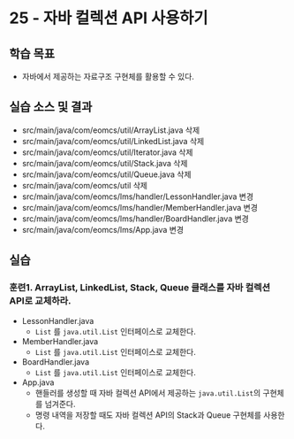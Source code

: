# 25 - 자바 컬렉션 API 사용하기

## 학습 목표

- 자바에서 제공하는 자료구조 구현체를 활용할 수 있다.


## 실습 소스 및 결과

- src/main/java/com/eomcs/util/ArrayList.java 삭제
- src/main/java/com/eomcs/util/LinkedList.java 삭제
- src/main/java/com/eomcs/util/Iterator.java 삭제
- src/main/java/com/eomcs/util/Stack.java 삭제
- src/main/java/com/eomcs/util/Queue.java 삭제
- src/main/java/com/eomcs/util 삭제
- src/main/java/com/eomcs/lms/handler/LessonHandler.java 변경
- src/main/java/com/eomcs/lms/handler/MemberHandler.java 변경
- src/main/java/com/eomcs/lms/handler/BoardHandler.java 변경
- src/main/java/com/eomcs/lms/App.java 변경

## 실습

### 훈련1. ArrayList, LinkedList, Stack, Queue 클래스를 자바 컬렉션 API로 교체하라.

- LessonHandler.java
    - `List` 를 `java.util.List` 인터페이스로 교체한다.
- MemberHandler.java
    - `List` 를 `java.util.List` 인터페이스로 교체한다.
- BoardHandler.java
    - `List` 를 `java.util.List` 인터페이스로 교체한다.
- App.java
    - 핸들러를 생성할 때 자바 컬렉션 API에서 제공하는 `java.util.List`의 구현체를 넘겨준다.
    - 명령 내역을 저장할 때도 자바 컬렉션 API의 Stack과 Queue 구현체를 사용한다.
